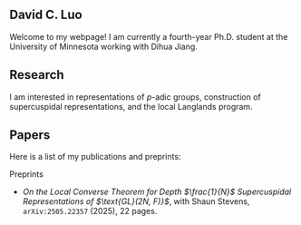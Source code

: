 ## David C. Luo

Welcome to my webpage! I am currently a fourth-year Ph.D. student at the University of Minnesota working with Dihua Jiang.

## Research

I am interested in representations of *p*-adic groups, construction of supercuspidal representations, and the local Langlands program. 

## Papers

Here is a list of my publications and preprints:

Preprints
* *On the Local Converse Theorem for Depth $\frac{1}{N}$ Supercuspidal Representations of $\text{GL}(2N, F)}$*, with Shaun Stevens, $\texttt{arXiv:2505.22357}$ (2025), 22 pages.

